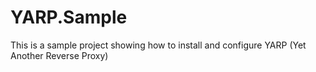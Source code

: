 # YARP.Sample

This is a sample project showing how to install and configure YARP (Yet Another Reverse Proxy) 